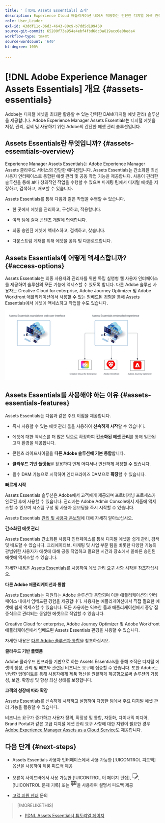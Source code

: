 ```yaml
---
title: ' [!DNL Assets Essentials] 소개'
description: Experience Cloud 애플리케이션 내에서 작동하는 간단한 디지털 에셋 관리 툴인 Experience Manager Assets Essentials를 통해 에셋을 관리하십시오.
role: User,Leader
exl-id: 43ddf11c-36d3-4643-80c9-b7dd5d199450
source-git-commit: 65200f73a954e4ebf4fbd6dc3a819acc6e0beda4
workflow-type: tm+mt
source-wordcount: '640'
ht-degree: 100%

---
```


# [!DNL Adobe Experience Manager Assets Essentials] 개요 {#assets-essentials}

<!-- TBD: Update this banner to remove Beta label. 
![Banner image for beta docs](assets/do-not-localize/banner-image-beta-docs.png)

-->

Adobe는 디지털 에셋을 최대한 활용할 수 있는 강력한 DAM(디지털 에셋 관리) 솔루션을 제공합니다. Adobe Experience Manager Assets Essentials는 디지털 에셋을 저장, 관리, 검색 및 사용하기 위한 Adobe의 간단한 에셋 관리 솔루션입니다.

## Assets Essentials란 무엇입니까? {#assets-essemtials-overview}

Experience Manager Assets Essentials는 Adobe Experience Manager Assets 클라우드 서비스의 간단한 에디션입니다. Assets Essentials는 간소화된 최신 사용자 인터페이스로 통합된 에셋 관리 및 공동 작업 기능을 제공합니다. 사용이 편리한 솔루션을 통해 보다 창의적인 작업을 수행할 수 있으며 마케팅 팀에서 디지털 에셋을 저장하고, 검색하고, 배포할 수 있습니다.

Assets Essentials를 통해 다음과 같은 작업을 수행할 수 있습니다.

* 한 곳에서 에셋을 관리하고, 구성하고, 적용합니다.

* 여러 팀에 걸쳐 콘텐츠 개발에 협력합니다.

* 최종 승인된 에셋에 액세스하고, 검색하고, 찾습니다.

* 다운스트림 게재를 위해 에셋을 공유 및 다운로드합니다.

## Assets Essentials에 어떻게 액세스합니까? {#access-options}

Assets Essentials는 최종 사용자와 관리자를 위한 독립 실행형 웹 사용자 인터페이스를 제공하여 솔루션의 모든 기능에 액세스할 수 있도록 합니다. 다른 Adobe 솔루션 사용자는 Creative Cloud for enterprise, Adobe Journey Optimizer 및 Adobe Workfront 애플리케이션에서 사용할 수 있는 임베드된 경험을 통해 Assets Essentials에서 에셋에 액세스하고 작업할 수도 있습니다.

![다른 솔루션과 통합](assets/assets-essentials-integration.svg)

## Assets Essentials를 사용해야 하는 이유 {#assets-essentials-features}

Assets Essentials는 다음과 같은 주요 이점을 제공합니다.

* 즉시 사용할 수 있는 에셋 관리 툴을 사용하여 **신속하게 시작**&#x200B;할 수 있습니다.

* 에셋에 대한 액세스를 더 많은 팀으로 확장하여 **간소화된 에셋 관리**&#x200B;를 통해 일관된 고객 환경을 제공합니다.

* 콘텐츠 라이프사이클을 **다른 Adobe 솔루션에 기본 통합**&#x200B;합니다.

* **클라우드 기반 플랫폼**&#x200B;을 활용하여 언제 어디서나 안전하게 확장할 수 있습니다.

* 필수 DAM 기능으로 시작하여 엔터프라이즈 DAM으로 **확장**&#x200B;할 수 있습니다.

**빠르게 시작**

Assets Essentials 솔루션은 Adobe에서 고객에게 제공되며 프로비저닝 프로세스가 완료된 후에 사용할 수 있습니다. 관리자는 Adobe Admin Console에서 제품에 액세스할 수 있으며 시스템 구성 및 사용자 온보딩을 즉시 시작할 수 있습니다.

Assets Essentials [관리 및 사용자 온보딩](deploy-administer.md)에 대해 자세히 알아보십시오.

**간소화된 에셋 관리**

Assets Essentials 간소화된 사용자 인터페이스를 통해 디지털 에셋을 쉽게 관리, 검색 및 배포할 수 있습니다. 크리에이티브, 마케팅 및 사업 부문 팀을 비롯한 다양한 기능의 광범위한 사용자가 에셋에 대해 공동 작업하고 필요한 시간과 장소에서 올바른 승인된 에셋에 액세스할 수 있습니다.

자세한 내용은 [Assets Essentials를 사용하여 에셋 관리 요구 사항 시작](get-started.md)을 참조하십시오.

**다른 Adobe 애플리케이션과 통합**

Assets Essentials는 지원되는 Adobe 솔루션과 통합되며 이들 애플리케이션의 인터페이스 내에서 임베드된 경험을 제공합니다. 사용자는 애플리케이션에서 직접 필요한 에셋에 쉽게 액세스할 수 있습니다. 모든 사용자는 익숙한 툴과 애플리케이션에서 중앙 집중식으로 관리되는 동일한 에셋으로 작업할 수 있습니다.

Creative Cloud for enterprise, Adobe Journey Optimizer 및 Adobe Workfront 애플리케이션에서 임베드된 Assets Essentials 환경을 사용할 수 있습니다.

자세한 내용은 [다른 Adobe 솔루션과 통합](integration.md)을 참조하십시오.

**클라우드 기반 플랫폼**

Adobe 클라우드 인프라를 기반으로 하는 Assets Essentials를 통해 조직은 디지털 에셋의 생성, 관리 및 배포와 관련된 비즈니스 요구에 집중할 수 있습니다. 또한 Adobe는 빈번한 업데이트를 통해 사용자에게 제품 혁신을 원활하게 제공함으로써 솔루션의 가용성, 보안, 확장성 및 항상 최신 상태를 보장합니다.

**고객의 성장에 따라 확장**

Assets Essentials를 신속하게 시작하고 실행하여 다양한 팀에서 주요 디지털 에셋 관리 기능을 활용할 수 있습니다.

비즈니스 요구가 증가하고 사용자 정의, 확장성 및 통합, 자동화, 다이내믹 미디어, Brand Portal과 같은 고급 디지털 에셋 관리 요구 사항에 대한 지원이 필요한 경우 [Adobe Experience Manager Assets as a Cloud Service](https://experienceleague.adobe.com/docs/experience-manager-cloud-service/content/assets/home.html?lang=kr)도 제공합니다.


## 다음 단계 {#next-steps}

* Assets Essentials 사용자 인터페이스에서 사용 가능한 [!UICONTROL 피드백] 옵션을 사용하여 제품 피드백 제공

* 오른쪽 사이드바에서 사용 가능한 [!UICONTROL 이 페이지 편집], ![페이지 편집](assets/do-not-localize/edit-page.png), [!UICONTROL 문제 기록] 또는 ![GitHub 문제 생성](assets/do-not-localize/github-issue.png)을 사용하여 설명서 피드백 제공

* [고객 지원 센터](https://experienceleague.adobe.com/?support-solution=General#support) 문의


>[!MORELIKETHIS]
>
>* [[!DNL Assets Essentials] 튜토리얼 페이지](https://experienceleague.adobe.com/docs/experience-manager-learn/assets-essentials/overview.html?lang=kr)
